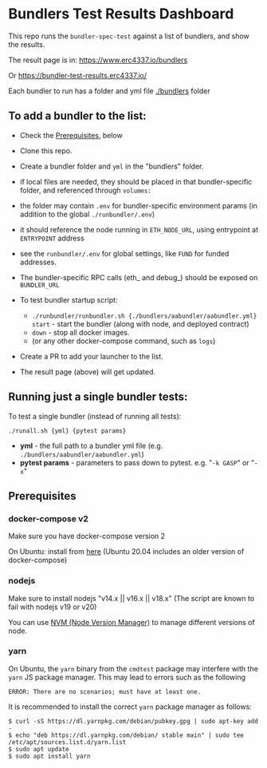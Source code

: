 # Bundlers Test Results Dashboard

This repo runs the `bundler-spec-test` against a list of bundlers, and show the results.

The result page is in: https://www.erc4337.io/bundlers

Or https://bundler-test-results.erc4337.io/

Each bundler to run has a folder and yml file [./bundlers](./bundlers) folder

## To add a bundler to the list:

- Check the [Prerequisites](#prerequisites), below
- Clone this repo.
- Create a bundler folder and `yml` in the "bundlers" folder.
- if local files are needed, they should be placed in that bundler-specific folder, and referenced through `volumes:`
- the folder may contain `.env` for bundler-specific environment params (in addition to the global `./runbundler/.env`)
- it should reference the node running in `ETH_NODE_URL`, using entrypoint at `ENTRYPOINT` address
- see the `runbundler/.env` for global settings, like `FUND` for funded addresses.
- The bundler-specific RPC calls (eth_ and debug_) should be exposed on `BUNDLER_URL`
- To test bundler startup script:
  * `./runbundler/runbundler.sh {./bundlers/aabundler/aabundler.yml} start` - start the bundler (along with node, and deployed contract)
  * `down` - stop all docker images.
  * (or any other docker-compose command, such as `logs`)

- Create a PR to add your launcher to the list.
- The result page (above) will get updated.

## Running just a single bundler tests:
To test a single bundler (instead of running all tests):

`./runall.sh {yml} {pytest params}`
- **yml** - the full path to a bundler yml file (e.g. `./bundlers/aabundler/aabundler.yml`)
- **pytest params** - parameters to pass down to pytest. e.g. "`-k GASP`" or "`-x`"



## Prerequisites


### docker-compose v2

Make sure you have docker-compose version 2

On Ubuntu: install from [here](https://docs.docker.com/compose/install/linux/#install-the-plugin-manually)
 (Ubuntu 20.04 includes an older version of docker-compose)

### nodejs 
Make sure to install nodejs "v14.x || v16.x || v18.x"
(The script are known to fail with nodejs v19 or v20)

You can use [NVM (Node Version Manager)](https://github.com/nvm-sh/nvm/blob/master/README.md) to manage different versions of node.

### yarn

On Ubuntu, the `yarn` binary from the `cmdtest` package may interfere with the `yarn` JS package manager.
This may lead to errors such as the following

```
ERROR: There are no scenarios; must have at least one.
```

It is recommended to install the correct `yarn` package manager as follows:

```
$ curl -sS https://dl.yarnpkg.com/debian/pubkey.gpg | sudo apt-key add -
$ echo "deb https://dl.yarnpkg.com/debian/ stable main" | sudo tee /etc/apt/sources.list.d/yarn.list
$ sudo apt update
$ sudo apt install yarn
```
